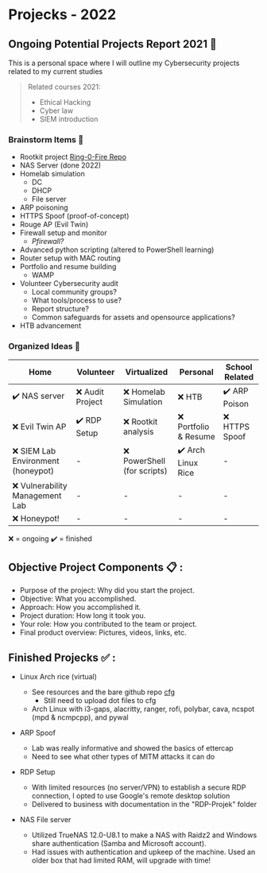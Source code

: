 # Projecks - 2022

## Ongoing Potential Projects Report 2021 :moyai:

This is a personal space where I will outline my Cybersecurity projects related to my current studies 
> Related courses 2021:
> - Ethical Hacking
> - Cyber law
> - SIEM introduction

### Brainstorm Items :thought_balloon:

- Rootkit project [Ring-0-Fire Repo](https://github.com/Horsekey/ring-0-fire)
- NAS Server (done 2022)
- Homelab simulation
  - DC
  - DHCP
  - File server
- ARP poisoning 
- HTTPS Spoof (proof-of-concept)
- Rouge AP (Evil Twin)
- Firewall setup and monitor
  - *Pfirewall?*
- Advanced python scripting (altered to PowerShell learning)
- Router setup with MAC routing
- Portfolio and resume building
  - WAMP
- Volunteer Cybersecurity audit
  - Local community groups?
  - What tools/process to use?
  - Report structure?
  - Common safeguards for assets and opensource applications?
- HTB advancement

### Organized Ideas :pushpin:

Home | Volunteer | Virtualized | Personal | School Related |
-----|-----------|-------------|----------|----------------|
:heavy_check_mark: NAS server | :x: Audit Project | :x: Homelab Simulation | :x: HTB | :heavy_check_mark: ARP Poison |
:x: Evil Twin AP | ✔️ RDP Setup | :x: Rootkit analysis | :x: Portfolio & Resume | :x: HTTPS Spoof
:x: SIEM Lab Environment (honeypot) | - | :x: PowerShell (for scripts) | :heavy_check_mark: Arch Linux Rice | - |
:x: Vulnerability Management Lab | - | - | - | - |
:x: Honeypot! | - | - | - | - |

:x: = ongoing
:heavy_check_mark: = finished



## Objective Project Components :clipboard: :
  - Purpose of the project: Why did you start the project.
  - Objective: What you accomplished.
  - Approach: How you accomplished it.
  - Project duration: How long it took you.
  - Your role: How you contributed to the team or project.
  - Final product overview: Pictures, videos, links, etc.


## Finished Projecks  :white_check_mark: :

  - Linux Arch rice (virtual)
    - See resources and the bare github repo [cfg](https://github.com/Horsekey/cfg)
      - Still need to upload dot files to cfg
    - Arch Linux with i3-gaps, alacritty, ranger, rofi, polybar, cava, ncspot (mpd & ncmpcpp), and pywal
  
  - ARP Spoof
      - Lab was really informative and showed the basics of ettercap
      - Need to see what other types of MITM attacks it can do

  - RDP Setup
    - With limited resources (no server/VPN) to establish a secure RDP connection, I opted to use Google's remote desktop solution
    - Delivered to business with documentation in the "RDP-Projek" folder

  - NAS File server
    - Utilized TrueNAS 12.0-U8.1 to make a NAS with Raidz2 and Windows share authentication (Samba and Microsoft account).
    - Had issues with authentication and upkeep of the machine. Used an older box that had limited RAM, will upgrade with time!
